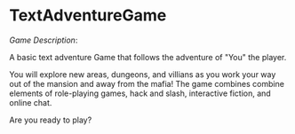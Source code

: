 # TextAdventureGame

*Game Description*: 

A basic text adventure Game that follows the adventure of "You" the player.

You will explore new areas, dungeons, and villians as you work your way out of the mansion and away from the mafia! The game combines combine elements of role-playing games, hack and slash, interactive fiction, and online chat.

Are you ready to play? 
